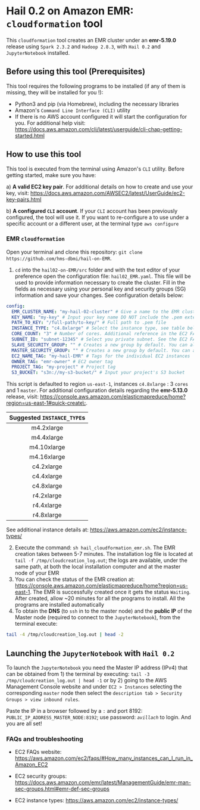# Hail 0.2 on Amazon EMR: `cloudformation` tool 

This `cloudformation` tool creates an EMR cluster under an **emr-5.19.0** release using `Spark 2.3.2` and `Hadoop 2.8.3`, with  `Hail 0.2` and `JupyterNotebook` installed. 

## Before using this tool (Prerequisites)

This tool requires the following programs to be installed (if any of them is missing, they will be installed for you
!): 

* Python3 and pip (via Homebrew), including the necessary libraries
* Amazon's `Command Line Interface (CLI)` utility
* If there is no AWS account configured it will start the configuration for you. For additional help visit: https://docs.aws.amazon.com/cli/latest/userguide/cli-chap-getting-started.html 

## How to use this tool

This tool is executed from the terminal using Amazon's `CLI` utility. Before getting started, make sure you have: 

a) **A valid EC2 key pair**. For additional details on how to create and use your key, visit: https://docs.aws.amazon.com/AWSEC2/latest/UserGuide/ec2-key-pairs.html

b) **A configured `CLI` account**. If your `CLI` account has been previously configured, the tool will use it. If you want to re-configure a to use under a specific account or a different user, at the terminal type `aws configure`

### EMR `cloudformation`

Open your terminal and clone this repository: `git clone https://github.com/hms-dbmi/hail-on-EMR`. 
 
1. `cd` into the `hail02-on-EMR/src` folder and with the text editor of your preference open the configuration file: `hail02_EMR.yaml`. This file will be used to provide information necessary to create the cluster. Fill in the fields as necessary using your personal key and security groups (SG) information and save your changes. See configuration details below:

```yaml
config:
  EMR_CLUSTER_NAME: "my-hail-02-cluster" # Give a name to the EMR cluster
  KEY_NAME: "my-key" # Input your key name DO NOT include the .pem extension
  PATH_TO_KEY: "/full-path/to-key/" # Full path to .pem file
  INSTANCE_TYPE: "c4.8xlarge" # Select the instance type, see table below. Or visit the instances types link in the FAQs section
  CORE_COUNT: "3" # Number of cores. Additional reference in the EC2 FAQs website 
  SUBNET_ID: "subnet-12345" # Select you private subnet. See the EC2 FAQs website
  SLAVE_SECURITY_GROUP: "" # Creates a new group by default. You can also add a specific SG. See the SG link in the FAQs section
  MASTER_SECURITY_GROUP: "" # Creates a new group by default. You can also add a specific SG. See the SG link in the FAQs section
  EC2_NAME_TAG: "my-hail-EMR" # Tags for the individual EC2 instances
  OWNER_TAG: "emr-owner" # EC2 owner tag
  PROJECT_TAG: "my-project" # Project tag
  S3_BUCKET: "s3n://my-s3-bucket/" # Input your project's S3 bucket
```
This script is defaulted to region `us-east-1`, instances `c4.8xlarge` : 3 `cores` and 1 `master`. For additional configuration details regarding the **emr-5.13.0** release, visit: <https://console.aws.amazon.com/elasticmapreduce/home?region=us-east-1#quick-create\:>. 

|Suggested **`INSTANCE_TYPE`s** |
|:-------------------------:| 
| m4.2xlarge | 
| m4.4xlarge | 
| m4.10xlarge | 
| m4.16xlarge | 
| c4.2xlarge | 
| c4.4xlarge | 
| c4.8xlarge | 
| r4.2xlarge | 
| r4.4xlarge | 
| r4.8xlarge | 

See additional instance details at: https://aws.amazon.com/ec2/instance-types/

2. Execute the command: `sh hail_cloudformation_emr.sh`. The EMR creation takes between 5-7 minutes. The installation log file is located at `tail -f /tmp/cloudcreation_log.out`; the logs are available, under the same path, at both the local installation computer and at the master node of your EMR
3. You can check the status of the EMR creation at: https://console.aws.amazon.com/elasticmapreduce/home?region=us-east-1. The EMR is successfully created once it gets the status `Waiting`. After created, allow ~20 minutes for all the programs to install. All the programs are installed automatically
4. To obtain the **DNS** (to `ssh` in to the master node) and the **public IP** of the Master node (required to connect to the `JupyterNotebook`), from the terminal execute: 
```bash
tail -4 /tmp/cloudcreation_log.out | head -2
```

## Launching the `JupyterNotebook` with `Hail 0.2`

To launch the  `JupyterNotebook` you need the Master IP address (IPv4) that can be obtained from 1) the terminal by executing: `tail -3 /tmp/cloudcreation_log.out | head -1` or by 2) going to the AWS Management Console website and under `EC2 > Instances` selecting the corresponding `master` node then select the `description tab > Security Groups > view inbound rules`.

Paste the IP in a browser followed by a `:` and port 8192: `PUBLIC_IP_ADDRESS_MASTER_NODE:8192`; use password: *`avillach`* to login. And you are all set! 

### FAQs and troubleshooting 

* EC2 FAQs website: https://aws.amazon.com/ec2/faqs/#How_many_instances_can_I_run_in_Amazon_EC2

* EC2 security groups: https://docs.aws.amazon.com/emr/latest/ManagementGuide/emr-man-sec-groups.html#emr-def-sec-groups

* EC2 instance types: https://aws.amazon.com/ec2/instance-types/
